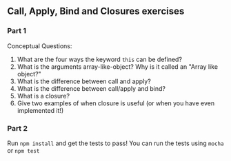 ## Call, Apply, Bind and Closures exercises

### Part 1

Conceptual Questions:

1. What are the four ways the keyword `this` can be defined?
2. What is the arguments array-like-object? Why is it called an "Array like object?"
2. What is the difference between call and apply?
3. What is the difference between call/apply and bind?
4. What is a closure?
5. Give two examples of when closure is useful (or when you have even implemented it!) 

### Part 2

Run `npm install` and get the tests to pass! You can run the tests using `mocha` or `npm test`